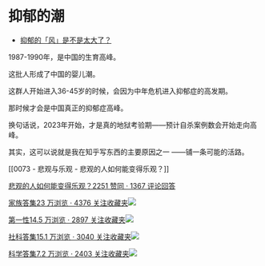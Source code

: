 # 抑郁的潮

- [抑郁的「风」是不是太大了？](https://www.zhihu.com/question/398206100/answer/1282217428)


1987-1990年，是中国的生育高峰。

这批人形成了中国的婴儿潮。

这群人开始进入36-45岁的时候，会因为中年危机进入抑郁症的高发期。

那时候才会是中国真正的抑郁症高峰。

换句话说，2023年开始，才是真的地狱考验期——预计自杀案例数会开始走向高峰。

其实，这可以说就是我在知乎写东西的主要原因之一 ——铺一条可能的活路。

[[0073 - 悲观与乐观 - 悲观的人如何能变得乐观？]]

[悲观的人如何能变得乐观？2251 赞同 · 1367 评论回答](https://www.zhihu.com/question/266034365/answer/557697304)


[家族答集23 万浏览 · 4376 关注收藏夹![](https://pic2.zhimg.com/80/v2-b2918ef3f9c19572ba524ac59316a917_1440w.png)](https://zhihu.com/collection/378738313)

  

[第一性14.5 万浏览 · 2897 关注收藏夹![](https://pic2.zhimg.com/80/v2-b2918ef3f9c19572ba524ac59316a917_1440w.png)](https://zhihu.com/collection/369876193)

  

[社科答集15.1 万浏览 · 3040 关注收藏夹![](https://pic2.zhimg.com/80/v2-b2918ef3f9c19572ba524ac59316a917_1440w.png)](https://zhihu.com/collection/304176992)

  

[科学答集7.2 万浏览 · 2403 关注收藏夹![](https://pic2.zhimg.com/80/v2-b2918ef3f9c19572ba524ac59316a917_1440w.png)](https://zhihu.com/collection/304168613)

  
  